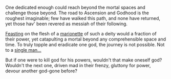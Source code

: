 One dedicated enough could reach beyond the mortal spaces and challenge those beyond. 
The road to Ascension and Godhood is the roughest imaginable; few have walked this path, and none have returned, yet those hav' been revered as messiah of their following.
 
[Feasting](Theophagy.md) on the flesh of a [marionette](Corse.md) of such a deity would a fraction of their power, yet catapulting a mortal beyond any comprehensible space and time. 
To truly topple and eradicate one god, the journey is not possible. Not to a [single man...](Horde%20of%20Many) 

But if one were to kill god for his powers, wouldn't that make oneself god?
Wouldn't the next one, driven mad in their frenzy, gluttony for power, devour another god-gone before?